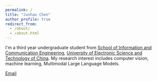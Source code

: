 ```yaml
---
permalink: /
title: "Junhao Chen"
author_profile: true
redirect_from: 
  - /about/
  - /about.html
---
```

I'm a third year undergraduate student from [School of Information and Communication Engineering](https://www.sice.uestc.edu.cn/), [University of Electronic Science and Technology of China](https://www.uestc.edu.cn/). My research interest includes computer vision, machine learning, Multimodal Large Language Models.

[Email](202422010142@stu.uestc.edu.cn) 
                        
